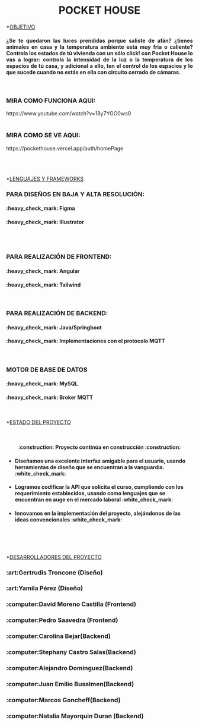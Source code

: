 <h1 align="center">POCKET HOUSE</h1>



*[OBJETIVO](#OBJETIVO)
<br>
<h4 align="justify">¿Se te quedaron las luces prendidas porque saliste de afán? ¿tienes animales en casa y la temperatura ambiente está muy fria o caliente? Controla los estados de tú vivienda con un sólo click! con Pocket House lo vas a lograr: controla la intensidad de la luz o la temperatura de los espacios de tú casa, y adicional a ello, ten el control de los espacios y lo que sucede cuando no estás en ella con circuito cerrado de cámaras.
 </h4>


<br>
<h3>MIRA COMO FUNCIONA AQUI: </h3>
https://www.youtube.com/watch?v=18y7YGO0ws0
<br>
<br>

<h3>MIRA COMO SE VE AQUI: </h3>
https://pockethouse.vercel.app/auth/homePage
<br>
<br>
<br>
<br>

*[LENGUAJES Y FRAMEWORKS](#LENGUAJES-Y-FRAMEWORKS)
<h3>PARA DISEÑOS EN BAJA Y ALTA RESOLUCIÓN: </h3>
 <h4>:heavy_check_mark: Figma</h4>
  <h4>:heavy_check_mark: Illustrator</h4>
 <br>

  <br>
 <h3>PARA REALIZACIÓN DE FRONTEND:</h3>
 <h4>:heavy_check_mark: Angular</h4>
 <h4>:heavy_check_mark: Tailwind</h4>

<br>
<h3>PARA REALIZACIÓN DE BACKEND:</h3>
 <h4>:heavy_check_mark: Java/Springboot</h4>
 <h4>:heavy_check_mark: Implementaciones con el protocolo MQTT</h4>
 
 <br>



<h3>MOTOR DE BASE DE DATOS</h3>
 <h4>:heavy_check_mark: MySQL</h4>
 <h4>:heavy_check_mark: Broker MQTT</h4>
<br>

 

*[ESTADO DEL PROYECTO](#ESTADO-DEL-PROYECTO)

 <br>
 <h4 align="center" align="justify">:construction: Proyecto continúa en construcción :construction:</h4>
  <ul>
   <li>  <h4>Diseñamos una excelente interfaz amigable para el usuario, usando herramientas de diseño que se encuentran a la vanguardia.  :white_check_mark: </h4></li>
	  <li>  <h4>Logramos codificar la API que solicita el curso, cumpliendo con los requerimiento establecidos, usando como lenguajes que se encuentran en auge en el mercado laboral :white_check_mark: </h4></li>
  	<li>  <h4>Innovamos en la implementación del proyecto, alejándonos de las ideas convencionales :white_check_mark:</h4></li>
 </ul>

 <br>
  <br>
   <br>


*[DESARROLLADORES DEL PROYECTO](#DESARROLLADORES-DEL-PROYECTO)

<h3>:art:Gertrudis Troncone (Diseño)</h3>
<h3>:art:Yamila Pérez (Diseño)</h3>
<h3>:computer:David Moreno Castilla (Frontend)</h3>
<h3>:computer:Pedro Saavedra (Frontend)</h3>
<h3>:computer:Carolina Bejar(Backend)</h3>
<h3>:computer:Stephany Castro Salas(Backend)</h3>
<h3>:computer:Alejandro Dominguez(Backend)</h3>
<h3>:computer:Juan Emilio Busalmen(Backend)</h3>
<h3>:computer:Marcos Goncheff(Backend)</h3>
<h3>:computer:Natalia Mayorquin Duran (Backend)</h3>





